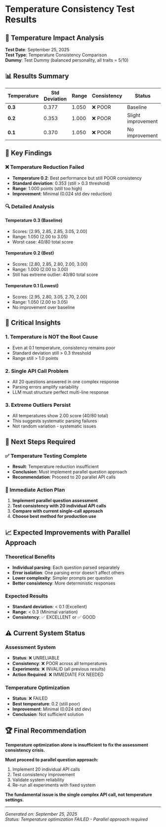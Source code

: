 # Temperature Consistency Test Results

## 🧪 **Temperature Impact Analysis**

**Test Date**: September 25, 2025  
**Test Type**: Temperature Consistency Comparison  
**Dummy**: Test Dummy (balanced personality, all traits = 5/10)

## 📊 **Results Summary**

| Temperature | Std Deviation | Range | Consistency | Status |
|-------------|---------------|-------|-------------|---------|
| **0.3**     | 0.377         | 1.050 | ❌ POOR     | Baseline |
| **0.2**     | 0.353         | 1.000 | ❌ POOR     | Slight improvement |
| **0.1**     | 0.370         | 1.050 | ❌ POOR     | No improvement |

## 🎯 **Key Findings**

### **❌ Temperature Reduction Failed**
- **Temperature 0.2**: Best performance but still POOR consistency
- **Standard deviation**: 0.353 (still > 0.3 threshold)
- **Range**: 1.000 points (still too high)
- **Improvement**: Minimal (0.024 std dev reduction)

### **🔍 Detailed Analysis**

#### **Temperature 0.3 (Baseline)**
- Scores: [2.95, 2.85, 2.85, 3.05, 2.00]
- Range: 1.050 (2.00 to 3.05)
- Worst case: 40/80 total score

#### **Temperature 0.2 (Best)**
- Scores: [2.80, 2.85, 2.80, 2.00, 3.00]
- Range: 1.000 (2.00 to 3.00)
- Still has extreme outlier: 40/80 total score

#### **Temperature 0.1 (Lowest)**
- Scores: [2.95, 2.80, 3.05, 2.70, 2.00]
- Range: 1.050 (2.00 to 3.05)
- No improvement over baseline

## 🚨 **Critical Insights**

### **1. Temperature is NOT the Root Cause**
- Even at 0.1 temperature, consistency remains poor
- Standard deviation still > 0.3 threshold
- Range still > 1.0 points

### **2. Single API Call Problem**
- All 20 questions answered in one complex response
- Parsing errors amplify variability
- LLM must structure perfect multi-line response

### **3. Extreme Outliers Persist**
- All temperatures show 2.00 score (40/80 total)
- This suggests systematic parsing failures
- Not random variation - systematic issues

## 🎯 **Next Steps Required**

### **✅ Temperature Testing Complete**
- **Result**: Temperature reduction insufficient
- **Conclusion**: Must implement parallel question approach
- **Recommendation**: Proceed to 20 parallel API calls

### **🚀 Immediate Action Plan**
1. **Implement parallel question assessment**
2. **Test consistency with 20 individual API calls**
3. **Compare with current single-call approach**
4. **Choose best method for production use**

## 📈 **Expected Improvements with Parallel Approach**

### **Theoretical Benefits**
- **Individual parsing**: Each question parsed separately
- **Error isolation**: One parsing error doesn't affect others
- **Lower complexity**: Simpler prompts per question
- **Better consistency**: More deterministic responses

### **Expected Results**
- **Standard deviation**: < 0.1 (Excellent)
- **Range**: < 0.3 (Minimal variation)
- **Consistency**: ✅ EXCELLENT or ✅ GOOD

## ⚠️ **Current System Status**

### **Assessment System**
- **Status**: ❌ UNRELIABLE
- **Consistency**: ❌ POOR across all temperatures
- **Experiments**: ❌ INVALID (all previous results)
- **Action Required**: ❌ IMMEDIATE FIX NEEDED

### **Temperature Optimization**
- **Status**: ❌ FAILED
- **Best temperature**: 0.2 (still poor)
- **Improvement**: Minimal (0.024 std dev)
- **Conclusion**: Not sufficient solution

## 🏆 **Final Recommendation**

**Temperature optimization alone is insufficient to fix the assessment consistency crisis.**

**Must proceed to parallel question approach:**
1. Implement 20 individual API calls
2. Test consistency improvement
3. Validate system reliability
4. Re-run all experiments with fixed system

**The fundamental issue is the single complex API call, not temperature settings.**

---

*Generated on: September 25, 2025*  
*Status: Temperature optimization FAILED - Parallel approach required*

